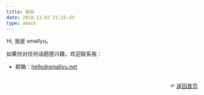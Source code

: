 ```yaml
---
title: 联系
date: 2018-11-02 21:25:43
type: about
---
```


Hi, 我是 smallyu。

如果你对任何话题感兴趣，欢迎联系我：

- 邮箱：[hello@smallyu.net](mailto:hello@smallyu.net)

<br>

<div style="text-align: right;">
  ↶ <a href="/">返回首页</a>
</div>
